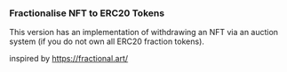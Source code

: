 ### Fractionalise NFT to ERC20 Tokens
This version has an implementation of withdrawing an NFT via an auction system (if you do not own all ERC20 fraction tokens).

inspired by https://fractional.art/